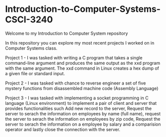 # Introduction-to-Computer-Systems-CSCI-3240

Welcome to my Introduction to Computer System repository

In this repository you can explore my most recent projects I worked on in Computer Systems class.

Project 1 - I was tasked with writing a C program that takes a single command-line argument and produces the same output as the xxd program with the same argument. The xxd command in Linux creates a hex dump of a given file or standard input.

Project 2 - I was tasked with chance to reverse engineer a set of five mystery functions from disassembled machine code (Assembly Language) 

Project 3 - I was tasked with implementing a socket programming in C language (Linux environment) to implement a pair of client and server that provides functionalities such Add new record to the server, Request the server to serach the information on employees by name (full name), request the server to serach the information on employees by zip code, Request the server to serach the information on a employee by salary and a comparision operator and lastly close the connection with the server. 
